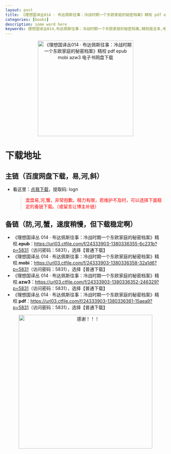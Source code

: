 ```yaml
---
layout: post
title: 《理想国译丛014 · 布达佩斯往事：冷战时期一个东欧家庭的秘密档案》精校 pdf epub mobi azw3 电子书网盘下载
categories: [books]
description: some word here
keywords: 理想国译丛014,布达佩斯往事：冷战时期一个东欧家庭的秘密档案,精校版全本,电子书,网盘下载
---
```


<div align="center"><img src="https://qweree.cn/wp-content/uploads/2024/10/li-xiang-guo-014.jpg" alt="《理想国译丛014 · 布达佩斯往事：冷战时期一个东欧家庭的秘密档案》精校 pdf epub mobi azw3 电子书网盘下载" width="300px" height="auto"></div>

# 下载地址

## 主链（百度网盘下载，易,河,斜）

- 看这里：[点我下载](https://pan.baidu.com/s/1iMXUbSbtZQZjDcqDmnWUyw?pwd=logn)，提取码: logn

  > <p style="color:red" >度盘易,河,蟹，非常抱歉。精力有限，若维护不及时，可以选择下面稳定的备链下载。（或留言让博主补链）</p>

## 备链（防,河,蟹，速度稍慢，但下载稳定啊）

- 《理想国译丛 014 · 布达佩斯往事：冷战时期一个东欧家庭的秘密档案》精校.**epub**：<https://url03.ctfile.com/f/24333903-1380336355-6c231b?p=5831>（访问密码：5831），选择【普通下载】
- 《理想国译丛 014 · 布达佩斯往事：冷战时期一个东欧家庭的秘密档案》精校.**mobi**：<https://url03.ctfile.com/f/24333903-1380336358-32a1d6?p=5831>（访问密码：5831），选择【普通下载】
- 《理想国译丛 014 · 布达佩斯往事：冷战时期一个东欧家庭的秘密档案》精校.**azw3**：<https://url03.ctfile.com/f/24333903-1380336352-246329?p=5831>（访问密码：5831），选择【普通下载】
- 《理想国译丛 014 · 布达佩斯往事：冷战时期一个东欧家庭的秘密档案》精校.**pdf**：<https://url03.ctfile.com/f/24333903-1380336361-15aea9?p=5831>（访问密码：5831），选择【普通下载】

<div align="center"><img src="https://pic.imgdb.cn/item/661246bf68eb935713c7f81c.gif" alt="感谢！！！" width="420px" height="auto"/></div>
